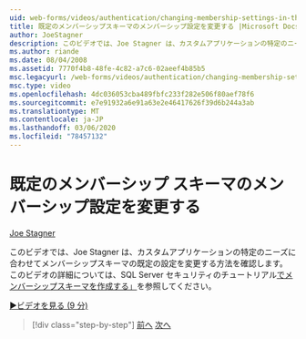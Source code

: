 ```yaml
---
uid: web-forms/videos/authentication/changing-membership-settings-in-the-default-membership-schema
title: 既定のメンバーシップスキーマのメンバーシップ設定を変更する |Microsoft Docs
author: JoeStagner
description: このビデオでは、Joe Stagner は、カスタムアプリケーションの特定のニーズに合わせてメンバーシップスキーマの既定の設定を変更する方法を確認します。 ...
ms.author: riande
ms.date: 08/04/2008
ms.assetid: 7770f4b8-48fe-4c82-a7c6-02aeef4b85b5
msc.legacyurl: /web-forms/videos/authentication/changing-membership-settings-in-the-default-membership-schema
msc.type: video
ms.openlocfilehash: 4dc036053cba489fbfc233f282e506f80aef78f6
ms.sourcegitcommit: e7e91932a6e91a63e2e46417626f39d6b244a3ab
ms.translationtype: MT
ms.contentlocale: ja-JP
ms.lasthandoff: 03/06/2020
ms.locfileid: "78457132"
---
```

# <a name="changing-membership-settings-in-the-default-membership-schema"></a>既定のメンバーシップ スキーマのメンバーシップ設定を変更する

[Joe Stagner](https://github.com/JoeStagner)

このビデオでは、Joe Stagner は、カスタムアプリケーションの特定のニーズに合わせてメンバーシップスキーマの既定の設定を変更する方法を確認します。 このビデオの詳細については、SQL Server セキュリティのチュートリアル[でメンバーシップスキーマを作成する」](../../overview/older-versions-security/membership/creating-the-membership-schema-in-sql-server-vb.md)を参照してください。

[&#9654;ビデオを見る (9 分)](https://channel9.msdn.com/Blogs/ASP-NET-Site-Videos/changing-membership-settings-in-the-default-membership-schema)

> [!div class="step-by-step"]
> [前へ](configuring-sql-to-work-with-membership-schemas.md)
> [次へ](creating-user-accounts-with-the-create-user-wizard.md)
